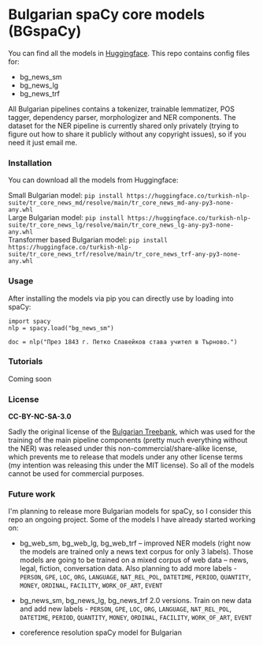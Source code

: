 # Bulgarian spaCy core models (BGspaCy)
You can find all the models in [Huggingface](https://huggingface.co/sakelariev). This repo contains config files for:

* bg_news_sm
* bg_news_lg
* bg_news_trf

All Bulgarian pipelines contains a tokenizer, trainable lemmatizer, POS tagger, dependency parser, morphologizer and NER components. The dataset for the NER pipeline is currently shared only privately (trying to figure out how to share it publicly without any copyright issues), so if you need it just email me.

### Installation
You can download all the models from Huggingface:

Small Bulgarian model: `pip install https://huggingface.co/turkish-nlp-suite/tr_core_news_md/resolve/main/tr_core_news_md-any-py3-none-any.whl` <br>
Large Bulgarian model: `pip install https://huggingface.co/turkish-nlp-suite/tr_core_news_lg/resolve/main/tr_core_news_lg-any-py3-none-any.whl` <br>
Transformer based Bulgarian model: `pip install https://huggingface.co/turkish-nlp-suite/tr_core_news_trf/resolve/main/tr_core_news_trf-any-py3-none-any.whl`

### Usage
After installing the models via pip you can directly use by loading into spaCy:

```
import spacy
nlp = spacy.load("bg_news_sm")

doc = nlp("През 1843 г. Петко Славейков става учител в Търново.")
```

### Tutorials
Coming soon

### License
**CC-BY-NC-SA-3.0**

Sadly the original license of the [Bulgarian Treebank](https://github.com/UniversalDependencies/UD_Bulgarian-BTB), which was used for the training of the main pipeline components (pretty much everything without the NER) was released under this non-commercial/share-alike license, which prevents me to release that models under any other license terms (my intention was releasing this under the MIT license). So all of the models cannot be used for commercial purposes. 


### Future work
I'm planning to release more Bulgarian models for spaCy, so I consider this repo an ongoing project. Some of the models I have already started working on:

* bg_web_sm, bg_web_lg, bg_web_trf – improved NER models (right now the models are trained only a news text corpus for only 3 labels). Those models are going to be trained on a mixed corpus of web data – news, legal, fiction, conversation data. Also planning to add more labels - `PERSON`, `GPE`, `LOC`, `ORG`, `LANGUAGE`, `NAT_REL_POL`, `DATETIME`, `PERIOD`, `QUANTITY`, `MONEY`, `ORDINAL`, `FACILITY`, `WORK_OF_ART`, `EVENT`

* bg_news_sm, bg_news_lg, bg_news_trf 2.0 versions. Train on new data and add new labels - `PERSON`, `GPE`, `LOC`, `ORG`, `LANGUAGE`, `NAT_REL_POL`, `DATETIME`, `PERIOD`, `QUANTITY`, `MONEY`, `ORDINAL`, `FACILITY`, `WORK_OF_ART`, `EVENT`

* coreference resolution spaCy model for Bulgarian
